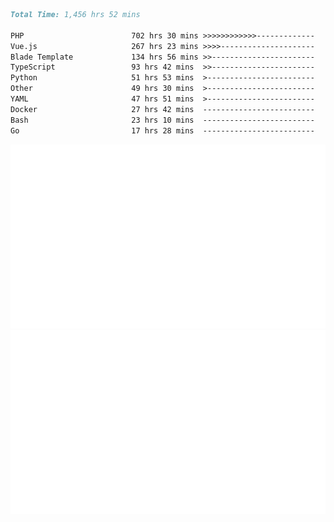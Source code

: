 <!--START_SECTION:waka-->

```markdown
Total Time: 1,456 hrs 52 mins

PHP                        702 hrs 30 mins >>>>>>>>>>>>-------------   46.64 %
Vue.js                     267 hrs 23 mins >>>>---------------------   17.75 %
Blade Template             134 hrs 56 mins >>-----------------------   08.96 %
TypeScript                 93 hrs 42 mins  >>-----------------------   06.22 %
Python                     51 hrs 53 mins  >------------------------   03.44 %
Other                      49 hrs 30 mins  >------------------------   03.29 %
YAML                       47 hrs 51 mins  >------------------------   03.18 %
Docker                     27 hrs 42 mins  -------------------------   01.84 %
Bash                       23 hrs 10 mins  -------------------------   01.54 %
Go                         17 hrs 28 mins  -------------------------   01.16 %
```

<!--END_SECTION:waka-->
<p align="center">
    <img src="https://raw.githubusercontent.com/rjp2525/rjp2525/output/generated/overview.svg">
    <img src="https://raw.githubusercontent.com/rjp2525/rjp2525/output/generated/languages.svg">
</p>
